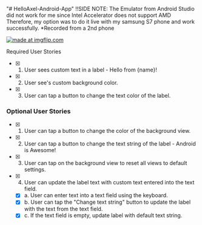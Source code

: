 "# HelloAxel-Android-App" 
!!SIDE NOTE: The Emulator from Android Studio did not work for me since Intel Accelerator does not support AMD
Therefore, my option was to do it live with my samsung S7 phone and work successfully. *Recorded from a 2nd phone

<a href="https://imgflip.com/gif/2i14s7"><img src="https://i.imgflip.com/2i14s7.gif" title="made at imgflip.com"/></a>


Required User Stories
- [X] 1. User sees custom text in a label - Hello from {name}!
- [X] 2. User see's custom background color.
- [X] 3. User can tap a button to change the text color of the label.

### Optional User Stories
- [X] 1. User can tap a button to change the color of the background view.  
- [X] 2. User can tap a button to change the text string of the label - Android is Awesome!  
- [X] 3. User can tap on the background view to reset all views to default settings.  
- [X] 4. User can update the label text with custom text entered into the text field.  
   - [X] a. User can enter text into a text field using the keyboard.  
   - [X] b. User can tap the "Change text string" button to update the label with the text from the text field.  
   - [X] c. If the text field is empty, update label with default text string. 
